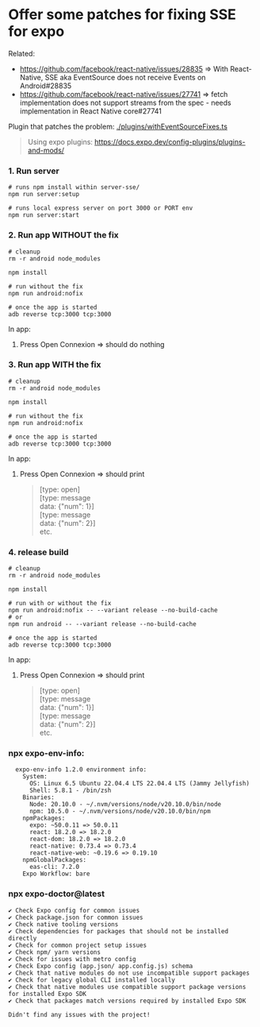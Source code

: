 # Offer some patches for fixing SSE for expo

Related:
- https://github.com/facebook/react-native/issues/28835 => With React-Native, SSE aka EventSource does not receive Events on Android#28835
- https://github.com/facebook/react-native/issues/27741 => fetch implementation does not support streams from the spec - needs implementation in React Native core#27741

Plugin that patches the problem: [./plugins/withEventSourceFixes.ts](./plugins/withEventSourceFixes.ts)
> Using expo plugins: https://docs.expo.dev/config-plugins/plugins-and-mods/

### 1. Run server
```
# runs npm install within server-sse/
npm run server:setup

# runs local express server on port 3000 or PORT env
npm run server:start
```

### 2. Run app WITHOUT the fix
```
# cleanup
rm -r android node_modules

npm install

# run without the fix
npm run android:nofix

# once the app is started
adb reverse tcp:3000 tcp:3000 
```

In app:
1. Press Open Connexion => should do nothing

### 3. Run app WITH the fix
```
# cleanup
rm -r android node_modules

npm install

# run without the fix
npm run android:nofix

# once the app is started
adb reverse tcp:3000 tcp:3000 
```

In app:
1. Press Open Connexion => should print
   > [type: open]  
   > [type: message  
   >  data: {"num": 1}]  
   > [type: message  
   >  data: {"num": 2}]  
   > etc.

### 4. release build
```
# cleanup
rm -r android node_modules

npm install

# run with or without the fix
npm run android:nofix -- --variant release --no-build-cache
# or
npm run android -- --variant release --no-build-cache

# once the app is started
adb reverse tcp:3000 tcp:3000 
```

In app:
1. Press Open Connexion => should print
   > [type: open]  
   > [type: message  
   >  data: {"num": 1}]  
   > [type: message  
   >  data: {"num": 2}]  
   > etc.

### npx expo-env-info:
```
  expo-env-info 1.2.0 environment info:
    System:
      OS: Linux 6.5 Ubuntu 22.04.4 LTS 22.04.4 LTS (Jammy Jellyfish)
      Shell: 5.8.1 - /bin/zsh
    Binaries:
      Node: 20.10.0 - ~/.nvm/versions/node/v20.10.0/bin/node
      npm: 10.5.0 - ~/.nvm/versions/node/v20.10.0/bin/npm
    npmPackages:
      expo: ~50.0.11 => 50.0.11 
      react: 18.2.0 => 18.2.0 
      react-dom: 18.2.0 => 18.2.0 
      react-native: 0.73.4 => 0.73.4 
      react-native-web: ~0.19.6 => 0.19.10 
    npmGlobalPackages:
      eas-cli: 7.2.0
    Expo Workflow: bare
```

### npx expo-doctor@latest

```
✔ Check Expo config for common issues
✔ Check package.json for common issues
✔ Check native tooling versions
✔ Check dependencies for packages that should not be installed directly
✔ Check for common project setup issues
✔ Check npm/ yarn versions
✔ Check for issues with metro config
✔ Check Expo config (app.json/ app.config.js) schema
✔ Check that native modules do not use incompatible support packages
✔ Check for legacy global CLI installed locally
✔ Check that native modules use compatible support package versions for installed Expo SDK
✔ Check that packages match versions required by installed Expo SDK

Didn't find any issues with the project!
```